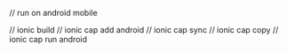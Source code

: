 
// run on android mobile

// ionic build
// ionic cap add android
// ionic cap sync
// ionic cap copy
// ionic cap run android